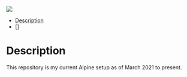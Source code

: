 ![](https://upload.wikimedia.org/wikipedia/common/thumb/e/e6/Alpine_Linux.svg/400px-Alpine_linux.svg.png)

- [Description](#description)
- []

# Description
This repository is my current Alpine setup as of March 2021 to present.
